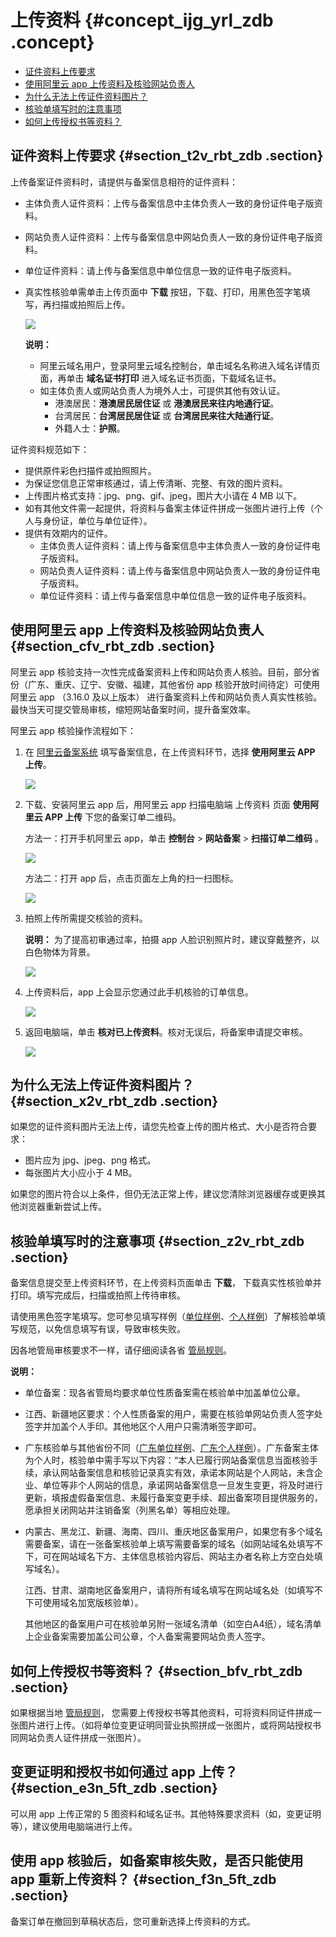 # 上传资料 {#concept_ijg_yrl_zdb .concept}

-   [证件资料上传要求](#section_t2v_rbt_zdb)
-   [使用阿里云 app 上传资料及核验网站负责人](#section_cfv_rbt_zdb)
-   [为什么无法上传证件资料图片？](#section_x2v_rbt_zdb)
-   [核验单填写时的注意事项](#section_z2v_rbt_zdb)
-   [如何上传授权书等资料？](#section_bfv_rbt_zdb)

## 证件资料上传要求 {#section_t2v_rbt_zdb .section}

上传备案证件资料时，请提供与备案信息相符的证件资料：

-   主体负责人证件资料：上传与备案信息中主体负责人一致的身份证件电子版资料。
-   网站负责人证件资料：上传与备案信息中网站负责人一致的身份证件电子版资料。
-   单位证件资料：请上传与备案信息中单位信息一致的证件电子版资料。
-   真实性核验单需单击上传页面中 **下载** 按钮，下载、打印，用黑色签字笔填写，再扫描或拍照后上传。

    ![](http://static-aliyun-doc.oss-cn-hangzhou.aliyuncs.com/assets/img/14218/154881279936223_zh-CN.png)

    **说明：** 

    -   阿里云域名用户，登录阿里云域名控制台，单击域名名称进入域名详情页面，再单击 **域名证书打印** 进入域名证书页面，下载域名证书。
    -   如主体负责人或网站负责人为境外人士，可提供其他有效认证。
        -   港澳居民：**港澳居民居住证** 或 **港澳居民来往内地通行证**。
        -   台湾居民：**台湾居民居住证** 或 **台湾居民来往大陆通行证**。
        -   外籍人士：**护照**。

证件资料规范如下：

-   提供原件彩色扫描件或拍照照片。
-   为保证您信息正常审核通过，请上传清晰、完整、有效的图片资料。
-   上传图片格式支持：jpg、png、gif、jpeg，图片大小请在 4 MB 以下。
-   如有其他文件需一起提供，将资料与备案主体证件拼成一张图片进行上传（个人与身份证，单位与单位证件）。
-   提供有效期内的证件。
    -   主体负责人证件资料：请上传与备案信息中主体负责人一致的身份证件电子版资料。
    -   网站负责人证件资料：请上传与备案信息中网站负责人一致的身份证件电子版资料。
    -   单位证件资料：请上传与备案信息中单位信息一致的证件电子版资料。

## 使用阿里云 app 上传资料及核验网站负责人 {#section_cfv_rbt_zdb .section}

阿里云 app 核验支持一次性完成备案资料上传和网站负责人核验。目前，部分省份（广东、重庆、辽宁、安徽、福建，其他省份 app 核验开放时间待定）可使用阿里云 app （3.16.0 及以上版本） 进行备案资料上传和网站负责人真实性核验。最快当天可提交管局审核，缩短网站备案时间，提升备案效率。

阿里云 app 核验操作流程如下：

1.  在 [阿里云备案系统](http://beian.aliyun.com/) 填写备案信息，在上传资料环节，选择 **使用阿里云 APP 上传**。

    ![](http://static-aliyun-doc.oss-cn-hangzhou.aliyuncs.com/assets/img/14218/15488127995482_zh-CN.jpg)

2.  下载、安装阿里云 app 后，用阿里云 app 扫描电脑端 上传资料 页面 **使用阿里云 APP 上传** 下您的备案订单二维码。

    方法一：打开手机阿里云 app，单击 **控制台** \> **网站备案** \> **扫描订单二维码** 。

    ![](http://static-aliyun-doc.oss-cn-hangzhou.aliyuncs.com/assets/img/14218/15488127995489_zh-CN.png)

    方法二：打开 app 后，点击页面左上角的扫一扫图标。

    ![](http://static-aliyun-doc.oss-cn-hangzhou.aliyuncs.com/assets/img/14218/15488127995490_zh-CN.png)

3.  拍照上传所需提交核验的资料。

    **说明：** 为了提高初审通过率，拍摄 app 人脸识别照片时，建议穿戴整齐，以白色物体为背景。

    ![](http://static-aliyun-doc.oss-cn-hangzhou.aliyuncs.com/assets/img/14218/15488127995491_zh-CN.png)

4.  上传资料后，app 上会显示您通过此手机核验的订单信息。

    ![](http://static-aliyun-doc.oss-cn-hangzhou.aliyuncs.com/assets/img/14218/15488127995492_zh-CN.jpg)

5.  返回电脑端，单击 **核对已上传资料**。核对无误后，将备案申请提交审核。

    ![](http://static-aliyun-doc.oss-cn-hangzhou.aliyuncs.com/assets/img/14218/15488127995493_zh-CN.jpg)


## 为什么无法上传证件资料图片？ {#section_x2v_rbt_zdb .section}

如果您的证件资料图片无法上传，请您先检查上传的图片格式、大小是否符合要求：

-   图片应为 jpg、jpeg、png 格式。
-   每张图片大小应小于 4 MB。

如果您的图片符合以上条件，但仍无法正常上传，建议您清除浏览器缓存或更换其他浏览器重新尝试上传。

## 核验单填写时的注意事项 {#section_z2v_rbt_zdb .section}

备案信息提交至上传资料环节，在上传资料页面单击 **下载**， 下载真实性核验单并打印。填写完成后，扫描或拍照上传待审核。

请使用黑色签字笔填写。您可参见填写样例（[单位样例](http://gtms02.alicdn.com/tps/i2/TB1f.iSJVXXXXXkXFXX6HFAMXXX-1240-1980.jpg)、[个人样例](http://gtms03.alicdn.com/tps/i3/TB11nCSJVXXXXcIXpXXBkJCMXXX-1240-1993.jpg)）了解核验单填写规范，以免信息填写有误，导致审核失败。

因各地管局审核要求不一样，请仔细阅读各省 [管局规则](https://beian.aliyun.com/#MapDataContainer)。

**说明：** 

-   单位备案：现各省管局均要求单位性质备案需在核验单中加盖单位公章。

-   江西、新疆地区要求：个人性质备案的用户，需要在核验单网站负责人签字处签字并加盖个人手印。其他地区个人用户只需清晰签字即可。

-   广东核验单与其他省份不同（[广东单位样例](http://gtms04.alicdn.com/tps/i4/TB1OyC0JVXXXXaaXpXXA9lwMXXX-1240-1958.jpg)、[广东个人样例](http://gtms01.alicdn.com/tps/i1/TB1hY54JVXXXXc6XXXX9vlzMXXX-1240-1974.jpg)）。广东备案主体为个人时，核验单中需手写以下内容：“本人已履行网站备案信息当面核验手续，承认网站备案信息和核验记录真实有效，承诺本网站是个人网站，未含企业、单位等非个人网站的信息，承诺网站备案信息一旦发生变更，将及时进行更新，填报虚假备案信息、未履行备案变更手续、超出备案项目提供服务的，愿承担关闭网站并注销备案（列黑名单）等相应处理。

-   内蒙古、黑龙江、新疆、海南、四川、重庆地区备案用户，如果您有多个域名需要备案，请在一张备案核验单上填写需要备案的域名（如网站域名处填写不下，可在网站域名下方、主体信息核验内容后、网站主办者名称上方空白处填写域名）。

    江西、甘肃、湖南地区备案用户，请将所有域名填写在网站域名处（如填写不下可使用域名加宽版核验单）。

    其他地区的备案用户可在核验单另附一张域名清单（如空白A4纸），域名清单上企业备案需要加盖公司公章，个人备案需要网站负责人签字。


## 如何上传授权书等资料？ {#section_bfv_rbt_zdb .section}

如果根据当地 [管局规则](https://beian.aliyun.com/#MapDataContainer)， 您需要上传授权书等其他资料，可将资料同证件拼成一张图片进行上传。（如将单位变更证明同营业执照拼成一张图片，或将网站授权书同网站负责人证件拼成一张图片）。

## 变更证明和授权书如何通过 app 上传？ {#section_e3n_5ft_zdb .section}

可以用 app 上传正常的 5 图资料和域名证书。其他特殊要求资料（如，变更证明等），建议使用电脑端进行上传。

## 使用 app 核验后，如备案审核失败，是否只能使用 app 重新上传资料？ {#section_f3n_5ft_zdb .section}

备案订单在撤回到草稿状态后，您可重新选择上传资料的方式。

